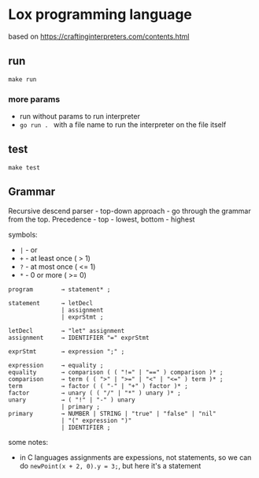 # Lox programming language

based on https://craftinginterpreters.com/contents.html

## run
```
make run
```
### more params
* run without params to run interpreter
* `go run . ` with a file name to run the interpreter on the file itself


## test
```
make test
```


## Grammar

Recursive descend parser - top-down approach - go through the grammar from the top. Precedence - top - lowest, bottom - highest

symbols:
* `|` - or
* `+` - at least once ( > 1)
* `?` - at most once ( <= 1)
* `*` - 0 or more ( >= 0)

```
program        → statement* ;

statement      → letDecl
               | assignment
               | exprStmt ;

letDecl        → "let" assignment
assignment     → IDENTIFIER "=" exprStmt

exprStmt       → expression ";" ;

expression     → equality ;
equality       → comparison ( ( "!=" | "==" ) comparison )* ;
comparison     → term ( ( ">" | ">=" | "<" | "<=" ) term )* ;
term           → factor ( ( "-" | "+" ) factor )* ;
factor         → unary ( ( "/" | "*" ) unary )* ;
unary          → ( "!" | "-" ) unary
               | primary ;
primary        → NUMBER | STRING | "true" | "false" | "nil"
               | "(" expression ")" 
               | IDENTIFIER ;
```

some notes:
* in C languages assignments are expessions, not statements, so we can do
`newPoint(x + 2, 0).y = 3;`, but here it's a statement
